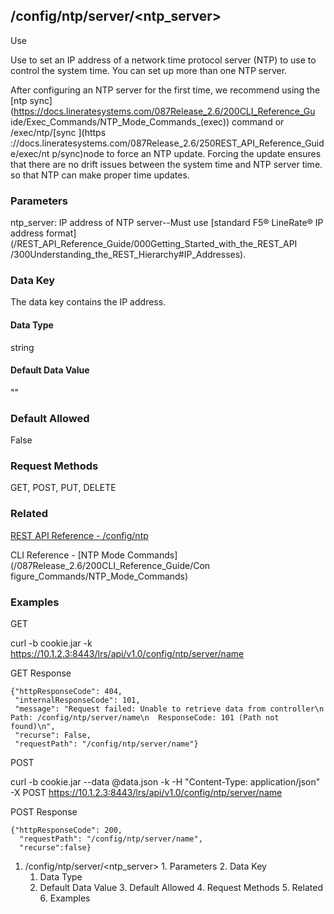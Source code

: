 ## /config/ntp/server/<ntp_server>

Use

Use to set an IP address of a network time protocol server (NTP) to use to
control the system time. You can set up more than one NTP server.

After configuring an NTP server for the first time, we recommend using the
[ntp sync](https://docs.lineratesystems.com/087Release_2.6/200CLI_Reference_Gu
ide/Exec_Commands/NTP_Mode_Commands_(exec)) command or /exec/ntp/[sync ](https
://docs.lineratesystems.com/087Release_2.6/250REST_API_Reference_Guide/exec/nt
p/sync)node to force an NTP update. Forcing the update ensures that there are
no drift issues between the system time and NTP server time. so that NTP can
make proper time updates.

### Parameters

ntp_server: IP address of NTP server--Must use [standard F5® LineRate® IP
address format](/REST_API_Reference_Guide/000Getting_Started_with_the_REST_API
/300Understanding_the_REST_Hierarchy#IP_Addresses).

### Data Key

The data key contains the IP address.

#### Data Type

string

#### Default Data Value

""

### Default Allowed

False

### Request Methods

GET, POST, PUT, DELETE

### Related

[REST API Reference - /config/ntp](/REST_API_Reference_Guide/config/ntp)

CLI Reference - [NTP Mode Commands](/087Release_2.6/200CLI_Reference_Guide/Con
figure_Commands/NTP_Mode_Commands)

### Examples

GET

curl -b cookie.jar -k
https://10.1.2.3:8443/lrs/api/v1.0/config/ntp/server/name

GET Response

    
    
    {"httpResponseCode": 404,
     "internalResponseCode": 101,
     "message": "Request failed: Unable to retrieve data from controller\n  Path: /config/ntp/server/name\n  ResponseCode: 101 (Path not found)\n",
     "recurse": False,
     "requestPath": "/config/ntp/server/name"}
    

POST

curl -b cookie.jar --data @data.json -k -H "Content-Type: application/json" -X
POST https://10.1.2.3:8443/lrs/api/v1.0/config/ntp/server/name

POST Response

    
    
    {"httpResponseCode": 200,
      "requestPath": "/config/ntp/server/name",
      "recurse":false}

  1. /config/ntp/server/<ntp_server>
    1. Parameters
    2. Data Key
      1. Data Type
      2. Default Data Value
    3. Default Allowed
    4. Request Methods
    5. Related
    6. Examples

